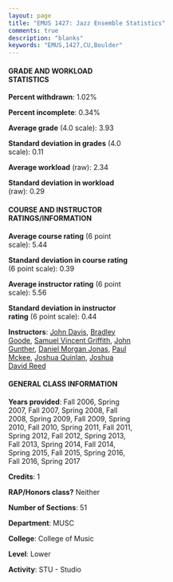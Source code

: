 ```yaml
---
layout: page
title: "EMUS 1427: Jazz Ensemble Statistics"
comments: true
description: "blanks"
keywords: "EMUS,1427,CU,Boulder"
---
```

<head>
<script src="https://ajax.googleapis.com/ajax/libs/jquery/2.1.3/jquery.min.js"></script>
<script src="https://dl.dropboxusercontent.com/s/pc42nxpaw1ea4o9/highcharts.js?dl=0"></script>
<!-- <script src="../assets/js/highcharts.js"></script> -->
<style type="text/css">@font-face {
	font-family: "Bebas Neue";
	src: url(https://www.filehosting.org/file/details/544349/BebasNeue Regular.otf) format("opentype");
	}
	h1.Bebas { 
		font-family: "Bebas Neue", Verdana, Tahoma;
	}
</style>
</head>
<body>
	<div id="container" style="float: right; width: 45%; height: 88%; margin-left: 2.5%; margin-right: 2.5%;"></div>
	<script language="JavaScript">
		$(document).ready(function() {
		var chart = {type: 'column'};
		var title = {text: 'Grade Distribution'};
		var xAxis = {categories: ['A','B','C','D','F'],crosshair: true};
		var yAxis = {min: 0,title: {text: 'Percentage'}};
		var tooltip = {headerFormat: '<center><b><span style="font-size:20px">{point.key}</span></b></center>',
		               pointFormat: '<td style="padding:0"><b>{point.y:.1f}%</b></td>',
		               footerFormat: '</table>',shared: true,useHTML: true};
		var plotOptions = {column: {pointPadding: 0.0,borderWidth: 0}};  
		var credits = {enabled: false};var series= [{name: 'Percent',data: [96.66,2.43,0.13,0.0,0.77,]}];
		var json = {};
		json.chart = chart;
		json.title = title;
		json.tooltip = tooltip;
		json.xAxis = xAxis;
		json.yAxis = yAxis;  
		json.series = series;
		json.plotOptions = plotOptions;  
		json.credits = credits;
		$('#container').highcharts(json);
	});
	</script>
</body>
			   
#### GRADE AND WORKLOAD STATISTICS

**Percent withdrawn**: 1.02%

**Percent incomplete**: 0.34%

**Average grade** (4.0 scale): 3.93

**Standard deviation in grades** (4.0 scale): 0.11

**Average workload** (raw): 2.34

**Standard deviation in workload** (raw): 0.29

#### COURSE AND INSTRUCTOR RATINGS/INFORMATION

**Average course rating** (6 point scale): 5.44

**Standard deviation in course rating** (6 point scale): 0.39

**Average instructor rating** (6 point scale): 5.56

**Standard deviation in instructor rating** (6 point scale): 0.44

**Instructors**: <a href='../../instructors/John_Davis'>John Davis</a>, <a href='../../instructors/Bradley_Goode'>Bradley Goode</a>, <a href='../../instructors/Samuel_Vincent_Griffith'>Samuel Vincent Griffith</a>, <a href='../../instructors/John_Gunther'>John Gunther</a>, <a href='../../instructors/Daniel_Morgan_Jonas'>Daniel Morgan Jonas</a>, <a href='../../instructors/Paul_Mckee'>Paul Mckee</a>, <a href='../../instructors/Joshua_Quinlan'>Joshua Quinlan</a>, <a href='../../instructors/Joshua_David_Reed'>Joshua David Reed</a>

#### GENERAL CLASS INFORMATION

**Years provided**: Fall 2006, Spring 2007, Fall 2007, Spring 2008, Fall 2008, Spring 2009, Fall 2009, Spring 2010, Fall 2010, Spring 2011, Fall 2011, Spring 2012, Fall 2012, Spring 2013, Fall 2013, Spring 2014, Fall 2014, Spring 2015, Fall 2015, Spring 2016, Fall 2016, Spring 2017

**Credits**: 1

**RAP/Honors class?** Neither

**Number of Sections**: 51

**Department**: MUSC

**College**: College of Music

**Level**: Lower

**Activity**: STU - Studio
